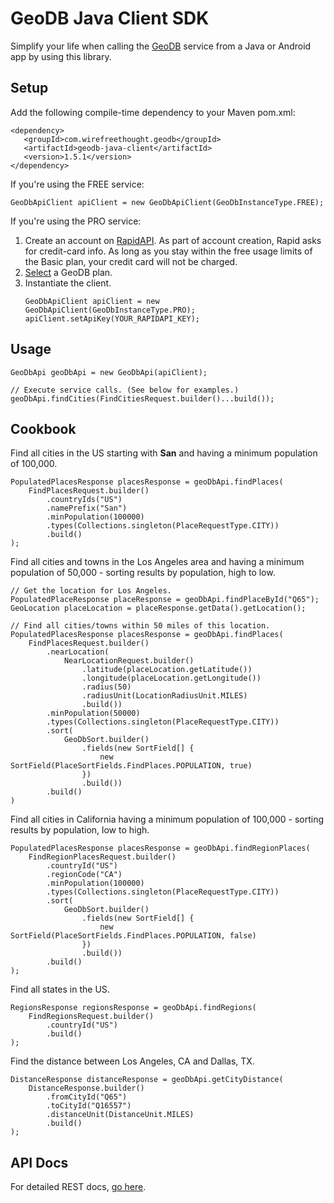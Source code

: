 # GeoDB Java Client SDK
Simplify your life when calling the [GeoDB](https://geodb-cities-api.wirefreethought.com) service from a Java or Android app by using this library.

## Setup
Add the following compile-time dependency to your Maven pom.xml:
 ```
<dependency>
    <groupId>com.wirefreethought.geodb</groupId>
    <artifactId>geodb-java-client</artifactId>
    <version>1.5.1</version>
</dependency>
```

If you're using the FREE service:
```
GeoDbApiClient apiClient = new GeoDbApiClient(GeoDbInstanceType.FREE);
```

If you're using the PRO service:
1. Create an account on [RapidAPI](https://rapidapi.com). As part of account creation, Rapid asks for credit-card info. As long as you stay within the free usage limits of the Basic plan, your credit card will not be charged.
2. [Select](https://rapidapi.com/wirefreethought/api/GeoDB%20Cities/pricing) a GeoDB plan.
3. Instantiate the client.
    ```
    GeoDbApiClient apiClient = new GeoDbApiClient(GeoDbInstanceType.PRO);
    apiClient.setApiKey(YOUR_RAPIDAPI_KEY);
    ```

## Usage
```
GeoDbApi geoDbApi = new GeoDbApi(apiClient);

// Execute service calls. (See below for examples.)
geoDbApi.findCities(FindCitiesRequest.builder()...build());

```

## Cookbook

Find all cities in the US starting with **San** and having a minimum population of 100,000.
```
PopulatedPlacesResponse placesResponse = geoDbApi.findPlaces(
    FindPlacesRequest.builder()
        .countryIds("US")
        .namePrefix("San")
        .minPopulation(100000)
        .types(Collections.singleton(PlaceRequestType.CITY))
        .build()
);
```

Find all cities and towns in the Los Angeles area and having a minimum population of 50,000 - sorting results by population, high to low.
```
// Get the location for Los Angeles.
PopulatedPlaceResponse placeResponse = geoDbApi.findPlaceById("Q65");
GeoLocation placeLocation = placeResponse.getData().getLocation();

// Find all cities/towns within 50 miles of this location.
PopulatedPlacesResponse placesResponse = geoDbApi.findPlaces(
    FindPlacesRequest.builder()
        .nearLocation(
            NearLocationRequest.builder()
                .latitude(placeLocation.getLatitude())
                .longitude(placeLocation.getLongitude())
                .radius(50)
                .radiusUnit(LocationRadiusUnit.MILES)
                .build())
        .minPopulation(50000)
        .types(Collections.singleton(PlaceRequestType.CITY))
        .sort(
            GeoDbSort.builder()
                .fields(new SortField[] {
                    new SortField(PlaceSortFields.FindPlaces.POPULATION, true)
                })
                .build())
        .build()
)
```

Find all cities in California having a minimum population of 100,000 - sorting results by population, low to high.
```
PopulatedPlacesResponse placesResponse = geoDbApi.findRegionPlaces(
    FindRegionPlacesRequest.builder()
        .countryId("US")
        .regionCode("CA")
        .minPopulation(100000)
        .types(Collections.singleton(PlaceRequestType.CITY))
        .sort(
            GeoDbSort.builder()
                .fields(new SortField[] {
                    new SortField(PlaceSortFields.FindPlaces.POPULATION, false)
                })
                .build())
        .build()
);
```

Find all states in the US.
```
RegionsResponse regionsResponse = geoDbApi.findRegions(
    FindRegionsRequest.builder()
        .countryId("US")
        .build()
);
```

Find the distance between Los Angeles, CA and Dallas, TX.
```
DistanceResponse distanceResponse = geoDbApi.getCityDistance(
    DistanceResponse.builder()
        .fromCityId("Q65")
        .toCityId("Q16557")
        .distanceUnit(DistanceUnit.MILES)
        .build()
);
```


## API Docs
For detailed REST docs, [go here](http://geodb-cities-api.wirefreethought.com/docs/api-reference/rest-api).





